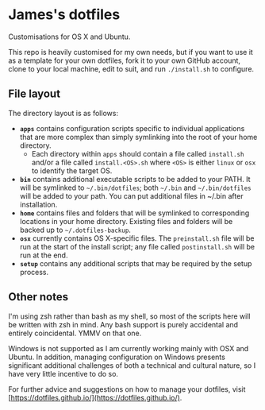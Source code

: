 James's dotfiles
================
Customisations for OS X and Ubuntu.

This repo is heavily customised for my own needs, but if you want to use it as a
template for your own dotfiles, fork it to your own GitHub account, clone to
your local machine, edit to suit, and run `./install.sh` to configure.

File layout
-----------
The directory layout is as follows:

 * **`apps`** contains configuration scripts specific to individual applications
    that are more complex than simply symlinking into the root of your home
    directory.
    * Each directory within `apps` should contain a file called `install.sh`
      and/or a file called `install.<OS>.sh` where `<OS>` is either `linux` or
      `osx` to identify the target OS.
 * **`bin`** contains additional executable scripts to be added to your PATH.
    It will be symlinked to `~/.bin/dotfiles`; both `~/.bin` and `~/.bin/dotfiles`
    will be added to your path. You can put additional files in ~/.bin after
    installation.
 * **`home`** contains files and folders that will be symlinked to corresponding
    locations in your home directory. Existing files and folders will be backed
    up to `~/.dotfiles-backup`.
 * **`osx`** currently contains OS X-specific files. The `preinstall.sh` file
    will be run at the start of the install script; any file called
    `postinstall.sh` will be run at the end.
 * **`setup`** contains any additional scripts that may be required by the setup
    process.

Other notes
-----------
I'm using zsh rather than bash as my shell, so most of the scripts here will be
written with zsh in mind. Any bash support is purely accidental and entirely
coincidental. YMMV on that one.

Windows is not supported as I am currently working mainly with OSX and Ubuntu.
In addition, managing configuration on Windows presents significant additional
challenges of both a technical and cultural nature, so I have very little
incentive to do so.

For further advice and suggestions on how to manage your dotfiles, visit
[https://dotfiles.github.io/](https://dotfiles.github.io/).